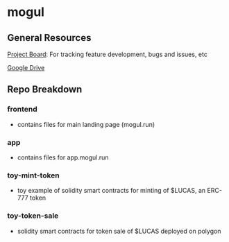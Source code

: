 # mogul 

## General Resources

[Project Board](https://github.com/mogul-run/mogul/projects/1): For tracking feature development, bugs and issues, etc


[Google Drive](https://drive.google.com/drive/folders/13IAlsWRGpXl91zlTPPiFHJR7ZWKM45s7?usp=sharing)



## Repo Breakdown
 
### frontend 

- contains files for main landing page (mogul.run)

### app

- contains files for app.mogul.run

### toy-mint-token

- toy example of solidity smart contracts for minting of $LUCAS, an ERC-777 token

### toy-token-sale 

- solidity smart contracts for token sale of $LUCAS deployed on polygon 
